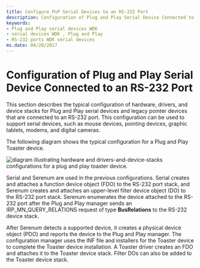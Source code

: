 ```yaml
---
title: Configure PnP Serial Devices to an RS-232 Port
description: Configuration of Plug and Play Serial Device Connected to an RS-232 Port
keywords:
- Plug and Play serial devices WDK
- serial devices WDK , Plug and Play
- RS-232 ports WDK serial devices
ms.date: 04/20/2017
---
```


# Configuration of Plug and Play Serial Device Connected to an RS-232 Port





This section describes the typical configuration of hardware, drivers, and device stacks for Plug and Play serial devices and legacy pointer devices that are connected to an RS-232 port. This configuration can be used to support serial devices, such as mouse devices, pointing devices, graphic tablets, modems, and digital cameras.

The following diagram shows the typical configuration for a Plug and Play Toaster device.

![diagram illustrating hardware and drivers-and-device-stacks configurations for a plug and play toaster device.](images/ser2.png)

Serial and Serenum are used in the previous configurations. Serial creates and attaches a function device object (FDO) to the RS-232 port stack, and Serenum creates and attaches an upper-level filter device object (DO) to the RS-232 port stack. Serenum enumerates the device attached to the RS-232 port after the Plug and Play manager sends an IRP\_MN\_QUERY\_RELATIONS request of type **BusRelations** to the RS-232 device stack.

After Serenum detects a supported device, it creates a physical device object (PDO) and reports the device to the Plug and Play manager. The configuration manager uses the INF file and installers for the Toaster device to complete the Toaster device installation. A Toaster driver creates an FDO and attaches it to the Toaster device stack. Filter DOs can also be added to the Toaster device stack.

 

 




